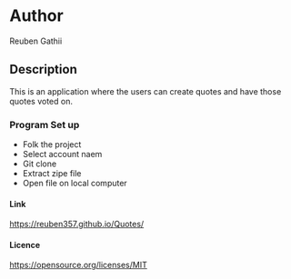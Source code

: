# Author 
Reuben Gathii
## Description
This is an application where the users can create quotes and have those quotes voted on.
### Program Set up 
* Folk the project
* Select account naem
* Git clone
* Extract zipe file
* Open file on local computer
#### Link
https://reuben357.github.io/Quotes/
#### Licence
https://opensource.org/licenses/MIT
